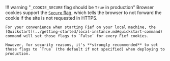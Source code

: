 !!! warning "`_COOKIE_SECURE` flag should be `True` in production"
    Browser cookies support the [`Secure` flag](https://developer.mozilla.org/en-US/docs/Web/HTTP/Headers/Set-Cookie#secure), which tells the browser to not forward the cookie if the site is not requested in HTTPS.

    For your convenience when starting Fief on your local machine, the [Quickstart](../getting-started/local-instance.md#quickstart-command) command will set those flags to `False` for every Fief cookies.

    However, for security reasons, it's **strongly recommended** to set those flags to `True` (the default if not specified) when deploying to production.
